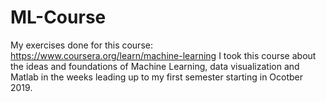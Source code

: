 # ML-Course

My exercises done for this course: https://www.coursera.org/learn/machine-learning
I took this course about the ideas and foundations of Machine Learning, data visualization and Matlab in the weeks leading up to my first semester starting in Ocotber 2019. 
